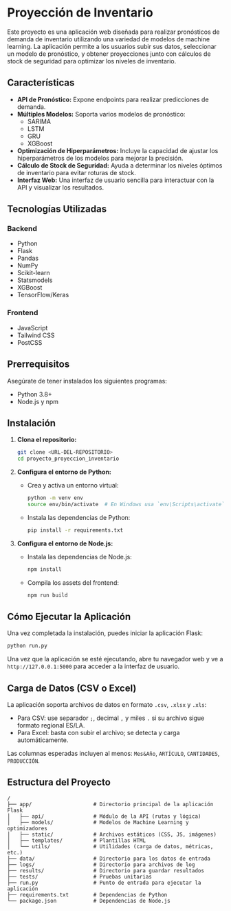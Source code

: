 # Proyección de Inventario

Este proyecto es una aplicación web diseñada para realizar pronósticos de demanda de inventario utilizando una variedad de modelos de machine learning. La aplicación permite a los usuarios subir sus datos, seleccionar un modelo de pronóstico, y obtener proyecciones junto con cálculos de stock de seguridad para optimizar los niveles de inventario.

## Características

- **API de Pronóstico:** Expone endpoints para realizar predicciones de demanda.
- **Múltiples Modelos:** Soporta varios modelos de pronóstico:
  - SARIMA
  - LSTM
  - GRU
  - XGBoost
- **Optimización de Hiperparámetros:** Incluye la capacidad de ajustar los hiperparámetros de los modelos para mejorar la precisión.
- **Cálculo de Stock de Seguridad:** Ayuda a determinar los niveles óptimos de inventario para evitar roturas de stock.
- **Interfaz Web:** Una interfaz de usuario sencilla para interactuar con la API y visualizar los resultados.

## Tecnologías Utilizadas

### Backend
- Python
- Flask
- Pandas
- NumPy
- Scikit-learn
- Statsmodels
- XGBoost
- TensorFlow/Keras

### Frontend
- JavaScript
- Tailwind CSS
- PostCSS

## Prerrequisitos

Asegúrate de tener instalados los siguientes programas:
- Python 3.8+
- Node.js y npm

## Instalación

1.  **Clona el repositorio:**
    ```bash
    git clone <URL-DEL-REPOSITORIO>
    cd proyecto_proyeccion_inventario
    ```

2.  **Configura el entorno de Python:**
    - Crea y activa un entorno virtual:
      ```bash
      python -m venv env
      source env/bin/activate  # En Windows usa `env\Scripts\activate`
      ```
    - Instala las dependencias de Python:
      ```bash
      pip install -r requirements.txt
      ```

3.  **Configura el entorno de Node.js:**
    - Instala las dependencias de Node.js:
      ```bash
      npm install
      ```
    - Compila los assets del frontend:
      ```bash
      npm run build
      ```

## Cómo Ejecutar la Aplicación

Una vez completada la instalación, puedes iniciar la aplicación Flask:

```bash
python run.py
```

Una vez que la aplicación se esté ejecutando, abre tu navegador web y ve a `http://127.0.0.1:5000` para acceder a la interfaz de usuario.

## Carga de Datos (CSV o Excel)

La aplicación soporta archivos de datos en formato `.csv`, `.xlsx` y `.xls`:
- Para CSV: use separador `;`, decimal `,` y miles `.` si su archivo sigue formato regional ES/LA.
- Para Excel: basta con subir el archivo; se detecta y carga automáticamente.

Las columnas esperadas incluyen al menos: `Mes&Año`, `ARTÍCULO`, `CANTIDADES`, `PRODUCCIÓN`.

## Estructura del Proyecto

```
/
├── app/                    # Directorio principal de la aplicación Flask
│   ├── api/                # Módulo de la API (rutas y lógica)
│   ├── models/             # Modelos de Machine Learning y optimizadores
│   ├── static/             # Archivos estáticos (CSS, JS, imágenes)
│   ├── templates/          # Plantillas HTML
│   └── utils/              # Utilidades (carga de datos, métricas, etc.)
├── data/                   # Directorio para los datos de entrada
├── logs/                   # Directorio para archivos de log
├── results/                # Directorio para guardar resultados
├── tests/                  # Pruebas unitarias
├── run.py                  # Punto de entrada para ejecutar la aplicación
├── requirements.txt        # Dependencias de Python
└── package.json            # Dependencias de Node.js
```
